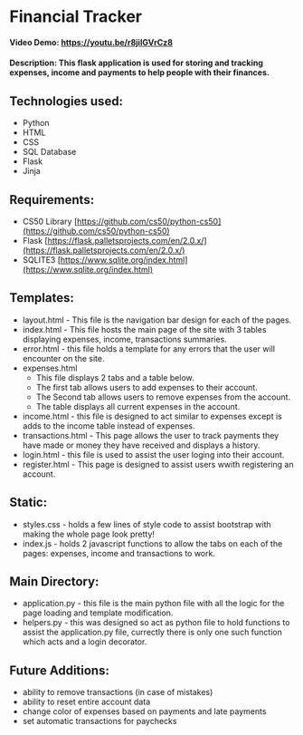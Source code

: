 # Financial Tracker
#### Video Demo:  https://youtu.be/r8jilGVrCz8
#### Description: This flask application is used for storing and tracking expenses, income and payments to help people with their finances.

## Technologies used:

* Python
* HTML
* CSS
* SQL Database
* Flask
* Jinja

## Requirements:

* CS50 Library [https://github.com/cs50/python-cs50](https://github.com/cs50/python-cs50)
* Flask [https://flask.palletsprojects.com/en/2.0.x/](https://flask.palletsprojects.com/en/2.0.x/)
* SQLITE3 [https://www.sqlite.org/index.html](https://www.sqlite.org/index.html)

## Templates:

* layout.html - This file is the navigation bar design for each of the pages.
* index.html - This file hosts the main page of the site with 3 tables displaying expenses, income, transactions summaries.
* error.html - this file holds a template for any errors that the user will encounter on the site.
* expenses.html 
  * This file displays 2 tabs and a table below.
  * The first tab allows users to add expenses to their account.
  * The Second tab allows users to remove expenses from the account.
  * The table displays all current expenses in the account.
* income.html - this file is designed to act similar to expenses except is adds to the income table instead of expenses.
* transactions.html - This page allows the user to track payments they have made or money they have received and displays a history.
* login.html - this file is used to assist the user loging into their account.
* register.html - This page is designed to assist users wwith registering an account.

## Static:

* styles.css -  holds a few lines of style code to assist bootstrap with making the whole page look pretty!
* index.js -  holds 2 javascript functions to allow the tabs on each of the pages: expenses, income and transactions to work.

## Main Directory:

* application.py - this file is the main python file with all the logic for the page loading and template modification.
* helpers.py -  this was designed so act as python file to hold functions to assist the application.py file, currectly there is only one such function which acts and a login decorator.

## Future Additions:

* ability to remove transactions (in case of mistakes)
* ability to reset entire account data
* change color of expenses based on payments and late payments
* set automatic transactions for paychecks